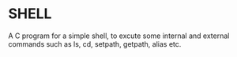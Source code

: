 # SHELL

A C program for a simple shell, to excute some internal and external commands such as ls, cd, setpath, getpath, alias etc.
